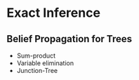 # Exact Inference

## Belief Propagation for Trees
- Sum-product
- Variable elimination
- Junction-Tree